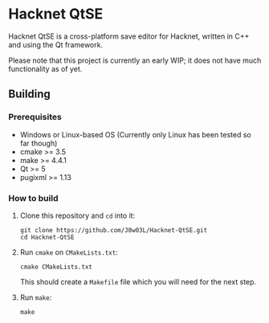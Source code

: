 # Hacknet QtSE
Hacknet QtSE is a cross-platform save editor for Hacknet, written in C++ and using the Qt framework.

Please note that this project is currently an early WIP; it does not have much functionality as of yet.

## Building
### Prerequisites
- Windows or Linux-based OS (Currently only Linux has been tested so far though)
- cmake >= 3.5
- make >= 4.4.1
- Qt >= 5
- pugixml >= 1.13

### How to build
1.  Clone this repository and `cd` into it:
    ```
    git clone https://github.com/J0w03L/Hacknet-QtSE.git
    cd Hacknet-QtSE
    ```

2.  Run `cmake` on `CMakeLists.txt`:
    ```
    cmake CMakeLists.txt
    ```
    This should create a `Makefile` file which you will need for the next step.
    
3.  Run `make`:
    ```
    make
    ```

